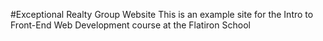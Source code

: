 #Exceptional Realty Group Website
This is an example site for the Intro to Front-End Web Development course at the
Flatiron School
